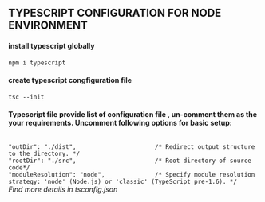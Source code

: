 <h2>TYPESCRIPT CONFIGURATION FOR NODE ENVIRONMENT</h2>

#### **install typescript globally** ####

```npm i typescript```

#### **create typescript congfiguration file** ####

```tsc --init```

<h4>Typescript file provide list of configuration file , un-comment them as the your requirements. Uncomment following options for basic setup: </h4>

<code>
"outDir": "./dist",                      /* Redirect output structure to the directory. */ 
"rootDir": "./src",                      /* Root directory of source code*/
"moduleResolution": "node",              /* Specify module resolution strategy: 'node' (Node.js) or 'classic' (TypeScript pre-1.6). */      </code>
<br>
<i>Find more details in tsconfig.json<i>
